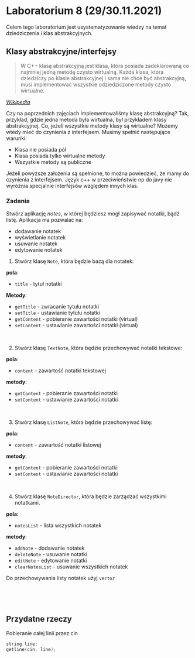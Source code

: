 # Laboratorium 8 (29/30.11.2021)

Celem tego laboratorium jest usystematyzowanie wiedzy na temat dziedziczenia i klas abstrakcyjnych.

## Klasy abstrakcyjne/interfejsy

> W C++ klasą abstrakcyjną jest klasa, która posiada zadeklarowaną co najmniej jedną metodę czysto wirtualną. Każda klasa, która dziedziczy po klasie abstrakcyjnej i sama nie chce być abstrakcyjną, musi implementować wszystkie odziedziczone metody czysto wirtualne.

*[Wikipedia](https://pl.wikipedia.org/wiki/Klasa_abstrakcyjna)*

Czy na poprzednich zajęciach implementowaliśmy klasę abstrakcyjną? Tak, przykład, gdzie jedna metoda była wirtualna, był przykładem klasy abstrakcyjnej. Co, jeżeli wszystkie metody klasy są wirtualne? Możemy wtedy mieć do czynienia z interfejsem. Musimy spełnić następujące warunki:

- Klasa nie posiada pól
- Klasa posiada tylko wirtualne metody
- Wszystkie metody są publiczne

Jeżeli powyższe założenia są spełnione, to można powiedzieć, że mamy do czynienia z interfejsem. Język c++ w przeciwieństwie np do javy nie wyróżnia specjalnie interfejsów względem innych klas.

### Zadania

Stwórz aplikację *notes*, w której będziesz mógł zapisywać notatki, bądź listę. Aplikacja ma pozwalać na:

- dodawanie notatek
- wyświetlanie notatek
- usuwanie notatek
- edytowanie notatek

1. Stwórz klasę `Note`, która będzie bazą dla notatek:

**pola**:

- `title` - tytuł notatki

**Metody**:

- `getTitle` - zwracanie tytułu notatki
- `setTitle` - ustawianie tytułu notatki
- `getContent` - pobieranie zawartości notatki (virtual)
- `setContent` - ustawianie zawartości notatki (virtual)

&nbsp;

2. Stwórz klasę `TextNote`, która będzie przechowywać notatki tekstowe:

**pola**:

- `content` - zawartość notatki tekstowej

**metody**:

- `getContent` - pobieranie zawartości notatki
- `setContent` - ustawianie zawartości notatki

&nbsp;

3. Stwórz klasę `ListNote`, która będzie przechowywać listę:

**pola**:

- `content` - zawartość notatki listowej

**metody**:

- `getContent` - pobieranie zawartości notatki
- `setContent` - ustawianie zawartości notatki

&nbsp;

4. Stwórz klasę `NoteDirector`, która będzie zarządzać wszystkimi notatkami.

**pola:**

- `notesList` - lista wszystkich notatek

**metody**:

- `addNote` - dodawanie notatek
- `deleteNote` - usuwanie notatki
- `editNote` - edytowanie notatki
- `clearNotesList` - usuwanie wszystkich notatek

Do przechowywania listy notatek użyj `vector`




&nbsp;

&nbsp;

## Przydatne rzeczy

Pobieranie całej linii przez cin

```c++
string line;
getline(cin, line);
```

